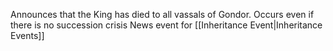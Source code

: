 Announces that the King has died to all vassals of Gondor. Occurs even if there is no succession crisis
News event for [[Inheritance Event|Inheritance Events]]
